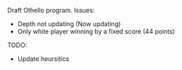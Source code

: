 Draft Othello program.
Issues:
- Depth not updating (Now updating)
- Only white player winning by a fixed score (44 points)

TODO:
* Update heursitics
